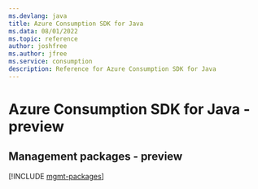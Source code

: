```yaml
---
ms.devlang: java
title: Azure Consumption SDK for Java
ms.data: 08/01/2022
ms.topic: reference
author: joshfree
ms.author: jfree
ms.service: consumption
description: Reference for Azure Consumption SDK for Java
---
```

# Azure Consumption SDK for Java - preview

## Management packages - preview
[!INCLUDE [mgmt-packages](consumption-mgmt-index.md)]